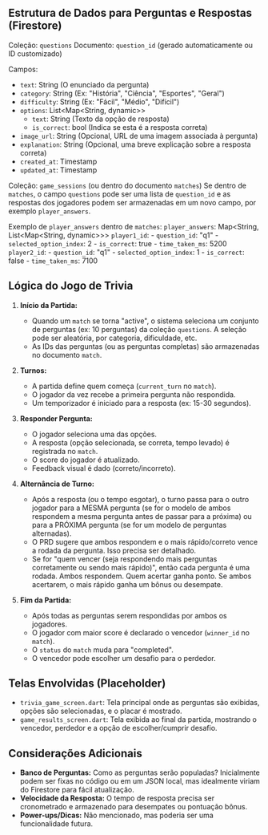 ## Estrutura de Dados para Perguntas e Respostas (Firestore)

Coleção: `questions`
Documento: `question_id` (gerado automaticamente ou ID customizado)

Campos:
*   `text`: String (O enunciado da pergunta)
*   `category`: String (Ex: "História", "Ciência", "Esportes", "Geral")
*   `difficulty`: String (Ex: "Fácil", "Médio", "Difícil")
*   `options`: List<Map<String, dynamic>>
    *   `text`: String (Texto da opção de resposta)
    *   `is_correct`: bool (Indica se esta é a resposta correta)
*   `image_url`: String (Opcional, URL de uma imagem associada à pergunta)
*   `explanation`: String (Opcional, uma breve explicação sobre a resposta correta)
*   `created_at`: Timestamp
*   `updated_at`: Timestamp

Coleção: `game_sessions` (ou dentro do documento `matches`)
Se dentro de `matches`, o campo `questions` pode ser uma lista de `question_id` e as respostas dos jogadores podem ser armazenadas em um novo campo, por exemplo `player_answers`.

Exemplo de `player_answers` dentro de `matches`:
`player_answers`: Map<String, List<Map<String, dynamic>>>
  `player1_id`:
    - `question_id`: "q1"
    - `selected_option_index`: 2
    - `is_correct`: true
    - `time_taken_ms`: 5200
  `player2_id`:
    - `question_id`: "q1"
    - `selected_option_index`: 1
    - `is_correct`: false
    - `time_taken_ms`: 7100

## Lógica do Jogo de Trivia

1.  **Início da Partida:**
    *   Quando um `match` se torna "active", o sistema seleciona um conjunto de perguntas (ex: 10 perguntas) da coleção `questions`. A seleção pode ser aleatória, por categoria, dificuldade, etc.
    *   As IDs das perguntas (ou as perguntas completas) são armazenadas no documento `match`.

2.  **Turnos:**
    *   A partida define quem começa (`current_turn` no `match`).
    *   O jogador da vez recebe a primeira pergunta não respondida.
    *   Um temporizador é iniciado para a resposta (ex: 15-30 segundos).

3.  **Responder Pergunta:**
    *   O jogador seleciona uma das opções.
    *   A resposta (opção selecionada, se correta, tempo levado) é registrada no `match`.
    *   O score do jogador é atualizado.
    *   Feedback visual é dado (correto/incorreto).

4.  **Alternância de Turno:**
    *   Após a resposta (ou o tempo esgotar), o turno passa para o outro jogador para a MESMA pergunta (se for o modelo de ambos respondem a mesma pergunta antes de passar para a próxima) ou para a PRÓXIMA pergunta (se for um modelo de perguntas alternadas).
    *   O PRD sugere que ambos respondem e o mais rápido/correto vence a rodada da pergunta. Isso precisa ser detalhado.
    *   Se for "quem vencer (seja respondendo mais perguntas corretamente ou sendo mais rápido)", então cada pergunta é uma rodada. Ambos respondem. Quem acertar ganha ponto. Se ambos acertarem, o mais rápido ganha um bônus ou desempate.

5.  **Fim da Partida:**
    *   Após todas as perguntas serem respondidas por ambos os jogadores.
    *   O jogador com maior score é declarado o vencedor (`winner_id` no `match`).
    *   O `status` do `match` muda para "completed".
    *   O vencedor pode escolher um desafio para o perdedor.

## Telas Envolvidas (Placeholder)

*   `trivia_game_screen.dart`: Tela principal onde as perguntas são exibidas, opções são selecionadas, e o placar é mostrado.
*   `game_results_screen.dart`: Tela exibida ao final da partida, mostrando o vencedor, perdedor e a opção de escolher/cumprir desafio.

## Considerações Adicionais

*   **Banco de Perguntas:** Como as perguntas serão populadas? Inicialmente podem ser fixas no código ou em um JSON local, mas idealmente viriam do Firestore para fácil atualização.
*   **Velocidade da Resposta:** O tempo de resposta precisa ser cronometrado e armazenado para desempates ou pontuação bônus.
*   **Power-ups/Dicas:** Não mencionado, mas poderia ser uma funcionalidade futura.

